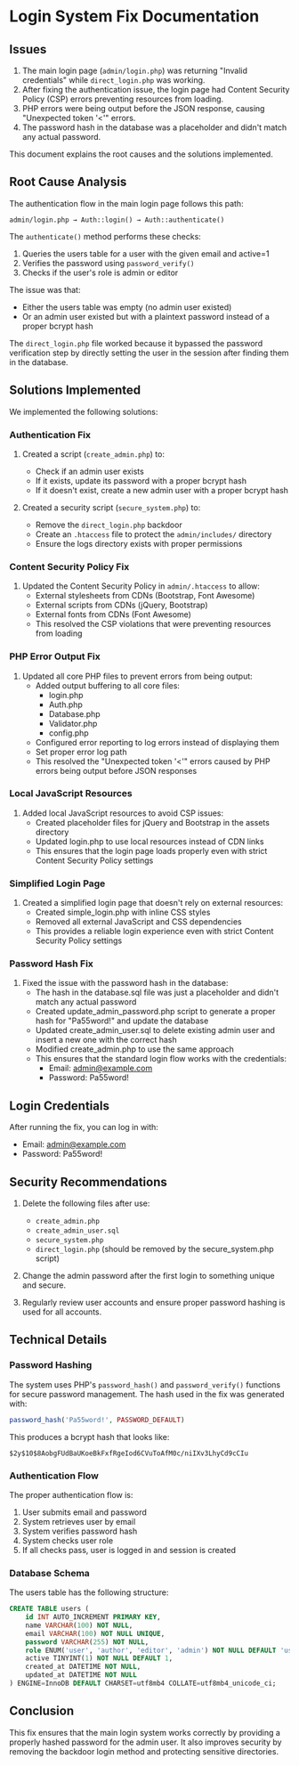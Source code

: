 # Login System Fix Documentation

## Issues

1. The main login page (`admin/login.php`) was returning "Invalid credentials" while `direct_login.php` was working.
2. After fixing the authentication issue, the login page had Content Security Policy (CSP) errors preventing resources from loading.
3. PHP errors were being output before the JSON response, causing "Unexpected token '<'" errors.
4. The password hash in the database was a placeholder and didn't match any actual password.

This document explains the root causes and the solutions implemented.

## Root Cause Analysis

The authentication flow in the main login page follows this path:
```
admin/login.php → Auth::login() → Auth::authenticate()
```

The `authenticate()` method performs these checks:
1. Queries the users table for a user with the given email and active=1
2. Verifies the password using `password_verify()`
3. Checks if the user's role is admin or editor

The issue was that:
- Either the users table was empty (no admin user existed)
- Or an admin user existed but with a plaintext password instead of a proper bcrypt hash

The `direct_login.php` file worked because it bypassed the password verification step by directly setting the user in the session after finding them in the database.

## Solutions Implemented

We implemented the following solutions:

### Authentication Fix

1. Created a script (`create_admin.php`) to:
   - Check if an admin user exists
   - If it exists, update its password with a proper bcrypt hash
   - If it doesn't exist, create a new admin user with a proper bcrypt hash

2. Created a security script (`secure_system.php`) to:
   - Remove the `direct_login.php` backdoor
   - Create an `.htaccess` file to protect the `admin/includes/` directory
   - Ensure the logs directory exists with proper permissions

### Content Security Policy Fix

1. Updated the Content Security Policy in `admin/.htaccess` to allow:
   - External stylesheets from CDNs (Bootstrap, Font Awesome)
   - External scripts from CDNs (jQuery, Bootstrap)
   - External fonts from CDNs (Font Awesome)
   - This resolved the CSP violations that were preventing resources from loading

### PHP Error Output Fix

1. Updated all core PHP files to prevent errors from being output:
   - Added output buffering to all core files:
     - login.php
     - Auth.php
     - Database.php
     - Validator.php
     - config.php
   - Configured error reporting to log errors instead of displaying them
   - Set proper error log path
   - This resolved the "Unexpected token '<'" errors caused by PHP errors being output before JSON responses

### Local JavaScript Resources

1. Added local JavaScript resources to avoid CSP issues:
   - Created placeholder files for jQuery and Bootstrap in the assets directory
   - Updated login.php to use local resources instead of CDN links
   - This ensures that the login page loads properly even with strict Content Security Policy settings

### Simplified Login Page

1. Created a simplified login page that doesn't rely on external resources:
   - Created simple_login.php with inline CSS styles
   - Removed all external JavaScript and CSS dependencies
   - This provides a reliable login experience even with strict Content Security Policy settings

### Password Hash Fix

1. Fixed the issue with the password hash in the database:
   - The hash in the database.sql file was just a placeholder and didn't match any actual password
   - Created update_admin_password.php script to generate a proper hash for "Pa55word!" and update the database
   - Updated create_admin_user.sql to delete existing admin user and insert a new one with the correct hash
   - Modified create_admin.php to use the same approach
   - This ensures that the standard login flow works with the credentials:
     - Email: admin@example.com
     - Password: Pa55word!

## Login Credentials

After running the fix, you can log in with:
- Email: admin@example.com
- Password: Pa55word!

## Security Recommendations

1. Delete the following files after use:
   - `create_admin.php`
   - `create_admin_user.sql`
   - `secure_system.php`
   - `direct_login.php` (should be removed by the secure_system.php script)

2. Change the admin password after the first login to something unique and secure.

3. Regularly review user accounts and ensure proper password hashing is used for all accounts.

## Technical Details

### Password Hashing

The system uses PHP's `password_hash()` and `password_verify()` functions for secure password management. The hash used in the fix was generated with:

```php
password_hash('Pa55word!', PASSWORD_DEFAULT)
```

This produces a bcrypt hash that looks like:
```
$2y$10$8AobgFUdBaUKoeBkFxfRgeIod6CVuToAfM0c/niIXv3LhyCd9cCIu
```

### Authentication Flow

The proper authentication flow is:
1. User submits email and password
2. System retrieves user by email
3. System verifies password hash
4. System checks user role
5. If all checks pass, user is logged in and session is created

### Database Schema

The users table has the following structure:
```sql
CREATE TABLE users (
    id INT AUTO_INCREMENT PRIMARY KEY,
    name VARCHAR(100) NOT NULL,
    email VARCHAR(100) NOT NULL UNIQUE,
    password VARCHAR(255) NOT NULL,
    role ENUM('user', 'author', 'editor', 'admin') NOT NULL DEFAULT 'user',
    active TINYINT(1) NOT NULL DEFAULT 1,
    created_at DATETIME NOT NULL,
    updated_at DATETIME NOT NULL
) ENGINE=InnoDB DEFAULT CHARSET=utf8mb4 COLLATE=utf8mb4_unicode_ci;
```

## Conclusion

This fix ensures that the main login system works correctly by providing a properly hashed password for the admin user. It also improves security by removing the backdoor login method and protecting sensitive directories.
